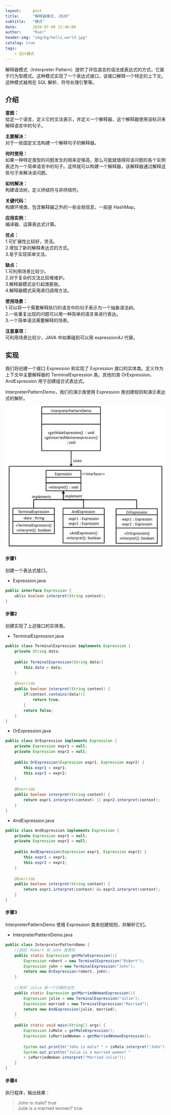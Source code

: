 ```yaml
---
layout:     post
title:      "解释器模式, 2020"
subtitle:   "模式"
date:       2020-07-09 11:46:00
author:     "Ruer"
header-img: "img/bg/hello_world.jpg"
catalog: true
tags:
    - 设计模式
---
```


解释器模式（Interpreter Pattern）提供了评估语言的语法或表达式的方式，它属于行为型模式。这种模式实现了一个表达式接口，该接口解释一个特定的上下文。这种模式被用在 SQL 解析、符号处理引擎等。

## 介绍

<b>意图：</b>  
给定一个语言，定义它的文法表示，并定义一个解释器，这个解释器使用该标识来解释语言中的句子。  

<b>主要解决：</b>  
对于一些固定文法构建一个解释句子的解释器。  

<b>何时使用：</b>  
如果一种特定类型的问题发生的频率足够高，那么可能就值得将该问题的各个实例表述为一个简单语言中的句子。这样就可以构建一个解释器，该解释器通过解释这些句子来解决该问题。  

<b>如何解决：</b>  
构建语法树，定义终结符与非终结符。  

<b>关键代码：</b>  
构建环境类，包含解释器之外的一些全局信息，一般是 HashMap。  

<b>应用实例：</b>  
编译器、运算表达式计算。  

<b>优点：</b>  
1.可扩展性比较好，灵活。  
2.增加了新的解释表达式的方式。  
3.易于实现简单文法。  

<b>缺点：</b>  
1.可利用场景比较少。  
2.对于复杂的文法比较难维护。  
3.解释器模式会引起类膨胀。  
4.解释器模式采用递归调用方法。  

<b>使用场景：</b>  
1.可以将一个需要解释执行的语言中的句子表示为一个抽象语法树。  
2.一些重复出现的问题可以用一种简单的语言来进行表达。  
3.一个简单语法需要解释的场景。  

<b>注意事项：</b>  
可利用场景比较少，JAVA 中如果碰到可以用 expression4J 代替。  

## 实现

我们将创建一个接口 Expression 和实现了 Expression 接口的实体类。定义作为上下文中主要解释器的 TerminalExpression 类。其他的类 OrExpression、AndExpression 用于创建组合式表达式。

InterpreterPatternDemo，我们的演示类使用 Expression 类创建规则和演示表达式的解析。

![1](/img/DesignPattern/解释器模式UML.png)

#### 步骤1

创建一个表达式接口。

* Expression.java
```java
public interface Expression {
    ublic boolean interpret(String context);
}
```

#### 步骤2

创建实现了上述接口的实体类。

* TerminalExpression.java
```java
public class TerminalExpression implements Expression {
    private String data;
  
    public TerminalExpression(String data){
        this.data = data; 
    }
  
    @Override
    public boolean interpret(String context) {
        if(context.contains(data)){
            return true;
        }
        return false;
    }
}
```

* OrExpression.java
```java
public class OrExpression implements Expression {
    private Expression expr1 = null;
    private Expression expr2 = null;
  
    public OrExpression(Expression expr1, Expression expr2) { 
        this.expr1 = expr1;
        this.expr2 = expr2;
    }
  
    @Override
    public boolean interpret(String context) {      
        return expr1.interpret(context) || expr2.interpret(context);
    }
}
```

* AndExpression.java
```java
public class AndExpression implements Expression {
    private Expression expr1 = null;
    private Expression expr2 = null;
  
    public AndExpression(Expression expr1, Expression expr2) { 
        this.expr1 = expr1;
        this.expr2 = expr2;
    }
  
    @Override
    public boolean interpret(String context) {      
        return expr1.interpret(context) && expr2.interpret(context);
    }
}
```

#### 步骤3

InterpreterPatternDemo 使用 Expression 类来创建规则，并解析它们。

* InterpreterPatternDemo.java
```java
public class InterpreterPatternDemo {
    //规则：Robert 和 John 是男性
    public static Expression getMaleExpression(){
        Expression robert = new TerminalExpression("Robert");
        Expression john = new TerminalExpression("John");
        return new OrExpression(robert, john);    
    }
  
    //规则：Julie 是一个已婚的女性
    public static Expression getMarriedWomanExpression(){
        Expression julie = new TerminalExpression("Julie");
        Expression married = new TerminalExpression("Married");
        return new AndExpression(julie, married);    
    }
  
    public static void main(String[] args) {
        Expression isMale = getMaleExpression();
        Expression isMarriedWoman = getMarriedWomanExpression();
   
        System.out.println("John is male? " + isMale.interpret("John"));
        System.out.println("Julie is a married women? " 
        + isMarriedWoman.interpret("Married Julie"));
    }
}
```

#### 步骤4

执行程序，输出结果：

> John is male? true  
> Julie is a married women? true  